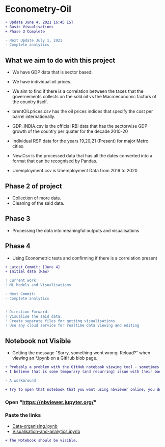 # Econometry-Oil
```diff
+ Update June 4, 2021 16:45 IST
+ Basic Visualisations
+ Phase 3 Complete

- Next Update July 1, 2021
- Complete analytics
```
## What we aim to do with this project

- We have GDP data that is sector based.
- We have individual oil prices.
- We aim to find if there is a correlation between the taxes that the governements collects on the sold oil vs the Macroeconomic factors of the country itself.

- brentOILprices.csv has the oil prices indices that specify the cost per barrel internationally.
- GDP_INDIA.csv is the official RBI data that has the sectorwise GDP growth of the country per quater for the decade 2010-20
- Individual RSP data for the years 19,20,21 (Present) for major Metro cities.
- New.Csv is the processed data that has all the dates converted into a format that can be recognised by Pandas.
- Unemployment.csv is Unemployment Data from 2019 to 2020

## Phase 2 of project
- Collection of more data.
- Cleaning of the said data.

## Phase 3
- Processing the data into meaningful outputs and visualisations

## Phase 4
- Using Econometric tests and confirming if there is a correlation present

```diff
+ Latest Commit: [June 4]
+ Initial data (Raw)

! Current work:
! ML Models and Visualisations

- Next Commit:
- Complete analytics


! Direction Forward:
! Visualise the said data.
! Create seperate files for getting visualisations.
! Use any cloud service for realtime data viewing and editing
```

## Notebook not Visible

- Getting the message "Sorry, something went wrong. Reload?" when viewing an *.ipynb on a GitHub blob page.
```diff
+ Probably a problem with the GitHub notebook viewing tool - sometimes github fails to render the ipynb notebooks, 
+ I believe that is some temporary (and recurring) issue with their backend

- A workaround

+ Try to open that notebook that you want using nbviewer online, you don't need to install it.
```
### Open "https://nbviewer.jupyter.org/"
### Paste the links 
- [Data-organising.ipynb](https://github.com/shuklasaharsh/Oil-Price-Analysis-Data/blob/main/Data-organising.ipynb)
- [Visualisation-and-analytics.ipynb](https://github.com/shuklasaharsh/Oil-Price-Analysis-Data/blob/main/Visualisation%20and%20analytics.ipynb)

```diff
+ The Notebook should be visible.
```

